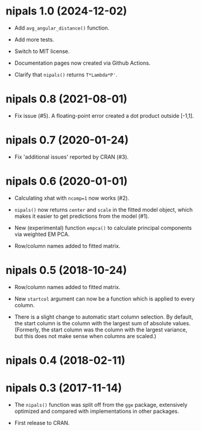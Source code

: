 # nipals 1.0 (2024-12-02)

* Add `avg_angular_distance()` function.

* Add more tests.

* Switch to MIT license.

* Documentation pages now created via Github Actions.

* Clarify that `nipals()` returns ` T*Lambda*P' `.


# nipals 0.8 (2021-08-01)

* Fix issue (#5). A floating-point error created a dot product outside [-1,1].


# nipals 0.7 (2020-01-24)

* Fix 'additional issues' reported by CRAN (#3).


# nipals 0.6 (2020-01-01)

* Calculating xhat with `ncomp=1` now works (#2).

* `nipals()` now returns `center` and `scale` in the fitted model object, which makes it easier to get predictions from the model (#1).

* New (experimental) function `empca()` to calculate principal components via weighted EM PCA.

* Row/column names added to fitted matrix.


# nipals 0.5 (2018-10-24)

* Row/column names added to fitted matrix.

* New `startcol` argument can now be a function which is applied to every column.

* There is a slight change to automatic start column selection. By default, the start column is the column with the largest sum of absolute values. (Formerly, the start column was the column with the largest variance, but this does not make sense when columns are scaled.)


# nipals 0.4 (2018-02-11)


# nipals 0.3 (2017-11-14)

* The `nipals()` function was split off from the `gge` package, extensively optimized and compared with implementations in other packages.

* First release to CRAN.
